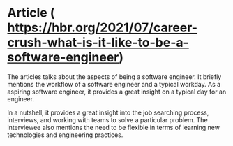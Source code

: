 # Article ( https://hbr.org/2021/07/career-crush-what-is-it-like-to-be-a-software-engineer)

The articles talks about the aspects of being a software engineer. It briefly mentions the workflow of a software engineer and a typical workday. As a aspiring software engineer, it provides a great insight on a typical day for an engineer. 

In a nutshell, it provides a great insight into the job searching process, interviews, and working with teams to solve a particular problem. The interviewee also mentions the need to be flexible in terms of learning new technologies and engineering practices. 
